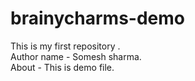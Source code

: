 # brainycharms-demo
This is my first repository . <br/>
Author name - Somesh sharma. <br/>
About - This is demo file.